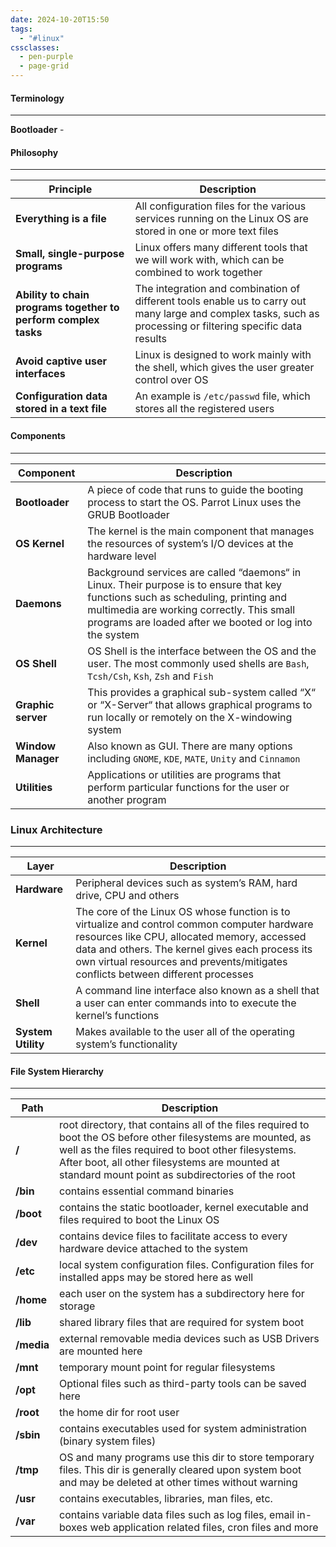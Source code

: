 ```yaml
---
date: 2024-10-20T15:50
tags:
  - "#linux"
cssclasses:
  - pen-purple
  - page-grid
---
```

#### Terminology
***
**Bootloader** - 

#### Philosophy
***

| Principle                                                       | Description                                                                                                                                                   |
| --------------------------------------------------------------- | ------------------------------------------------------------------------------------------------------------------------------------------------------------- |
| **Everything is a file**                                        | All configuration files for the various services running on the Linux OS are stored in one or more text files                                                 |
| **Small, single-purpose programs**                              | Linux offers many different tools that we will work with, which can be combined to work together                                                              |
| **Ability to chain programs together to perform complex tasks** | The integration and combination of different tools enable us to carry out many large and complex tasks, such as processing or filtering specific data results |
| **Avoid captive user interfaces**                               | Linux is designed to work mainly with the shell, which gives the user greater control over OS                                                                 |
| **Configuration data stored in a text file**                    | An example is `/etc/passwd` file, which stores all the registered users                                                                                       |

#### Components
***

| Component          | Description                                                                                                                                                                                                                               |
| ------------------ | ----------------------------------------------------------------------------------------------------------------------------------------------------------------------------------------------------------------------------------------- |
| **Bootloader**     | A piece of code that runs to guide the booting process to start the OS. Parrot Linux uses the GRUB Bootloader                                                                                                                             |
| **OS Kernel**      | The kernel is the main component that manages the resources of system’s I/O devices at the hardware level                                                                                                                                 |
| **Daemons**        | Background services are called “daemons“ in Linux. Their purpose is to ensure that key functions such as scheduling, printing and multimedia are working correctly. This small programs are loaded after we booted or log into the system |
| **OS Shell**       | OS Shell is the interface between the OS and the user. The most commonly used shells are `Bash`, `Tcsh/Csh`, `Ksh`, `Zsh` and `Fish`                                                                                                      |
| **Graphic server** | This provides a graphical sub-system called “X“ or “X-Server“ that allows graphical programs to run locally or remotely on the X-windowing system                                                                                         |
| **Window Manager** | Also known as GUI. There are many options including `GNOME`, `KDE`, `MATE`, `Unity` and `Cinnamon`                                                                                                                                        |
| **Utilities**      | Applications or utilities are programs that perform particular functions for the user or another program                                                                                                                                  |

### Linux Architecture
***

| Layer              | Description                                                                                                                                                                                                                                                                        |
| ------------------ | ---------------------------------------------------------------------------------------------------------------------------------------------------------------------------------------------------------------------------------------------------------------------------------- |
| **Hardware**       | Peripheral devices such as system’s RAM, hard drive, CPU and others                                                                                                                                                                                                                |
| **Kernel**         | The core of the Linux OS whose function is to virtualize and control common computer hardware resources like CPU, allocated memory, accessed data and others. The kernel gives each process its own virtual resources and prevents/mitigates conflicts between different processes |
| **Shell**          | A command line interface also known as a shell that a user can enter commands into to execute the kernel’s functions                                                                                                                                                               |
| **System Utility** | Makes available to the user all of the operating system’s functionality                                                                                                                                                                                                            |

#### File System Hierarchy
***

| Path       | Description                                                                                                                                                                                                                                                               |
| ---------- | ------------------------------------------------------------------------------------------------------------------------------------------------------------------------------------------------------------------------------------------------------------------------- |
| **/**      | root directory, that contains all of the files required to boot the OS before other filesystems are mounted, as well as the files required to boot other filesystems. After boot, all other filesystems are mounted at standard mount point as subdirectories of the root |
| **/bin**   | contains essential command binaries                                                                                                                                                                                                                                       |
| **/boot**  | contains the static bootloader, kernel executable and files required to boot the Linux OS                                                                                                                                                                                 |
| **/dev**   | contains device files to facilitate access to every hardware device attached to the system                                                                                                                                                                                |
| **/etc**   | local system configuration files. Configuration files for installed apps may be stored here as well                                                                                                                                                                       |
| **/home**  | each user on the system has a subdirectory here for storage                                                                                                                                                                                                               |
| **/lib**   | shared library files that are required for system boot                                                                                                                                                                                                                    |
| **/media** | external removable media devices such as USB Drivers are mounted here                                                                                                                                                                                                     |
| **/mnt**   | temporary mount point for regular filesystems                                                                                                                                                                                                                             |
| **/opt**   | Optional files such as third-party tools can be saved here                                                                                                                                                                                                                |
| **/root**  | the home dir for root user                                                                                                                                                                                                                                                |
| **/sbin**  | contains executables used for system administration (binary system files)                                                                                                                                                                                                 |
| **/tmp**   | OS and many programs use this dir to store temporary files. This dir is generally cleared upon system boot and may be deleted at other times without warning                                                                                                              |
| **/usr**   | contains executables, libraries, man files, etc.                                                                                                                                                                                                                          |
| **/var**   | contains variable data files such as log files, email in-boxes web application related files, cron files and more                                                                                                                                                         |
